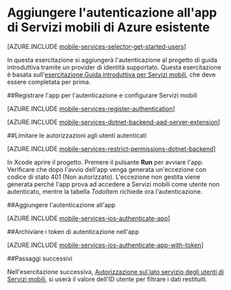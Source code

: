 ﻿<properties
	pageTitle="Aggiungere l'autenticazione all'app di Servizi mobili di Azure esistente (iOS) | Mobile Dev Center"
	description="Informazioni su come usare Servizi mobili per autenticare gli utenti dell'app per iOS tramite vari provider di identità, tra cui Google, Facebook, Twitter e Microsoft."
	services="mobile-services"
	documentationCenter="ios"
	authors="krisragh"
	manager="dwrede"
	editor=""/>

<tags
	ms.service="mobile-services"
	ms.workload="mobile"
	ms.tgt_pltfrm=""
	ms.devlang="objective-c"
	ms.topic="article"
	ms.date="2/16/2015"
	ms.author="krisragh"/>

# Aggiungere l'autenticazione all'app di Servizi mobili di Azure esistente

[AZURE.INCLUDE [mobile-services-selector-get-started-users](../includes/mobile-services-selector-get-started-users.md)]

In questa esercitazione si aggiungerà l'autenticazione al progetto di guida introduttiva tramite un provider di identità supportato. Questa esercitazione è basata sull'[esercitazione Guida introduttiva per Servizi mobili], che deve essere completata per prima.

##<a name="register"></a>Registrare l'app per l'autenticazione e configurare Servizi mobili

[AZURE.INCLUDE [mobile-services-register-authentication](../includes/mobile-services-register-authentication.md)]

[AZURE.INCLUDE [mobile-services-dotnet-backend-aad-server-extension](../includes/mobile-services-dotnet-backend-aad-server-extension.md)]

##<a name="permissions"></a>Limitare le autorizzazioni agli utenti autenticati

[AZURE.INCLUDE [mobile-services-restrict-permissions-dotnet-backend](../includes/mobile-services-restrict-permissions-dotnet-backend.md)]

In Xcode aprire il progetto. Premere il pulsante **Run** per avviare l'app. Verificare che dopo l'avvio dell'app venga generata un'eccezione con codice di stato 401 (Non autorizzato). L'eccezione non gestita viene generata perché l'app prova ad accedere a Servizi mobili come utente non autenticato, mentre la tabella _TodoItem_ richiede ora l'autenticazione.

##<a name="add-authentication"></a>Aggiungere l'autenticazione all'app

[AZURE.INCLUDE [mobile-services-ios-authenticate-app](../includes/mobile-services-ios-authenticate-app.md)]

##<a name="store-authentication"></a>Archiviare i token di autenticazione nell'app

[AZURE.INCLUDE [mobile-services-ios-authenticate-app-with-token](../includes/mobile-services-ios-authenticate-app-with-token.md)]

##<a name="next-steps"></a>Passaggi successivi

Nell'esercitazione successiva, [Autorizzazione sul lato servizio degli utenti di Servizi mobili], si userà il valore dell'ID utente per filtrare i dati restituiti.

<!-- Anchors. -->
[Registrare l'app per l'autenticazione e configurare Servizi mobili]: #register
[Limitare le autorizzazioni per la tabella agli utenti autenticati]: #permissions
[Aggiungere l'autenticazione all'app]: #add-authentication
[Passaggi successivi]:#next-steps
[Archiviazione dei token di autenticazione nell'app]:#store-authentication

<!-- URLs. -->
[Autorizzazione sul lato servizio degli utenti di Servizi mobili]: mobile-services-dotnet-backend-service-side-authorization.md
[Esercitazione Guida introduttiva per Servizi mobili]: mobile-services-dotnet-backend-ios-get-started.md
[Introduzione ai dati]: mobile-services-dotnet-backend-ios-get-started-data.md
[Introduzione all'autenticazione]: mobile-services-dotnet-backend-ios-get-started-users.md
[Introduzione alle notifiche push]: mobile-services-dotnet-backend-ios-get-started-push.md
[Autorizzare gli utenti con gli script]: mobile-services-dotnet-backend-ios-authorize-users-in-scripts.md

[Portale di gestione di Azure]: https://manage.windowsazure.com/
[Riferimento per i concetti e le procedure di .NET per Servizi mobili]: /develop/mobile/how-to-guides/work-with-net-client-library
[Registrare il pacchetto dell'app di Windows Store per l'autenticazione Microsoft]: mobile-services-how-to-register-store-app-package-microsoft-authentication.md

<!--HONumber=49-->